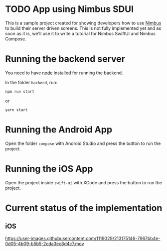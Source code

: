 # TODO App using Nimbus SDUI
This is a sample project created for showing developers how to use [Nimbus](https://github.com/ZupIT/nimbus) to build their server driven screens. 
This is not fully implemented yet and as soon as it is, we'll use it to write a tutorial for Nimbus SwiftUI and Nimbus Compose.

# Running the backend server
You need to have [node](https://nodejs.org/) installed for running the backend.

In the folder `backend`, run:
```
npm run start
```
or
```
yarn start
```

# Running the Android App
Open the folder `compose` with Android Studio and press the button to run the project.

# Running the iOS App
Open the project inside `swift-ui` with XCode and press the button to run the project.

# Current status of the implementation

## iOS

https://user-images.githubusercontent.com/1119029/213175146-7967bb4e-0d05-4b09-b5b5-2cda3ec8d4c7.mov

